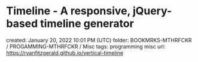 # Timeline - A responsive, jQuery-based timeline generator

created: January 20, 2022 10:01 PM (UTC)
folder: BOOKMRKS-MTHRFCKR / PROGAMMING-MTHRFCKR / Misc
tags: programming misc
url: https://ryanfitzgerald.github.io/vertical-timeline
